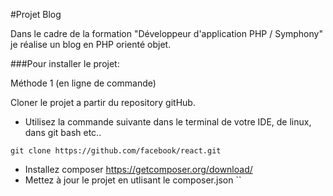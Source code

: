 #Projet Blog

Dans le cadre de la formation "Développeur d'application PHP / Symphony" 
je réalise un blog en PHP orienté objet.

###Pour installer le projet:

Méthode 1 (en ligne de commande)

Cloner le projet  a partir du repository gitHub.

* Utilisez la commande suivante dans le terminal de votre IDE, de linux, dans git bash etc..

`git clone https://github.com/facebook/react.git`

* Installez composer  https://getcomposer.org/download/
* Mettez à jour le projet en utlisant le composer.json ``





 

